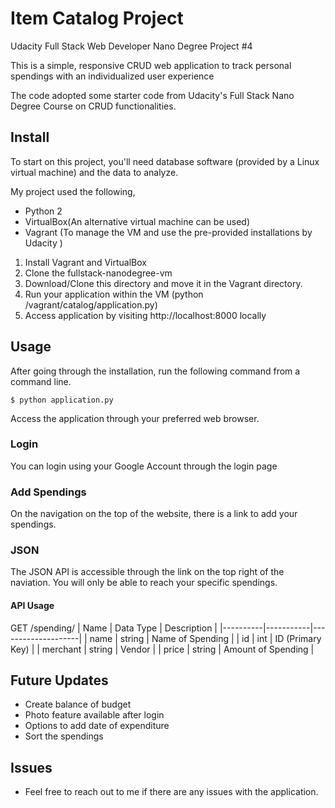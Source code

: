 # Item Catalog Project
Udacity Full Stack Web Developer Nano Degree Project #4

This is a simple, responsive CRUD web application to track personal spendings with an individualized user experience

The code adopted some starter code from Udacity's Full Stack Nano Degree Course on CRUD functionalities.

## Install
To start on this project, you'll need database software (provided by a Linux virtual machine) and the data to analyze.

My project used the following,
* Python 2
* VirtualBox(An alternative virtual machine can be used) 
* Vagrant (To manage the VM and use the pre-provided installations by Udacity )

1. Install Vagrant and VirtualBox
2. Clone the fullstack-nanodegree-vm 
3. Download/Clone this directory and move it in the Vagrant directory.
4. Run your application within the VM (python /vagrant/catalog/application.py)
5. Access application by visiting http://localhost:8000 locally


## Usage

After going through the installation, run the following command from a command line. 
```
$ python application.py
```

Access the application through your preferred web browser. 

### Login

You can login using your Google Account through the login page

### Add Spendings

On the navigation on the top of the website, there is a link to add your spendings.

### JSON

The JSON API is accessible through the link on the top right of the naviation. You will only be able to reach your specific spendings. 
	
#### API Usage
GET /spending/
| Name     | Data Type | Description        |
|----------|-----------|--------------------|
| name     | string    | Name of Spending   |
| id       | int       | ID (Primary Key)   |
| merchant | string    | Vendor             |
| price    | string    | Amount of Spending |


## Future Updates 
* Create balance of budget
* Photo feature available after login 
* Options to add date of expenditure 
* Sort the spendings

## Issues
* Feel free to reach out to me if there are any issues with the application. 

